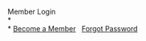 <div id="homeRightCol" class="vertLine">

<div id="loginArea">

<span>Member Login</span>  
\*  
\* [Become a Member](create_member.md)   [Forgot Password]()  
  

</div>

</div>
